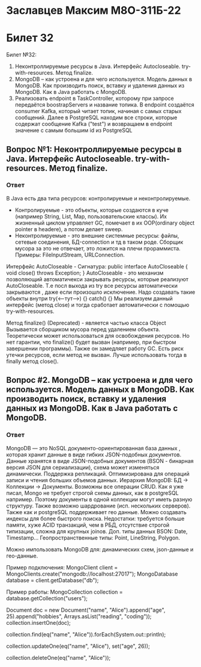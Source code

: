 # Заславцев Максим М8О-311Б-22
# Билет 32

Билет №32:
1.  Неконтроллируемые ресурсы в Java. Интерфейс Autocloseable. try-with-resources. Метод finalize.
2. 	MongoDB – как устроена и для чего используется. Модель данных в MongoDB. Как производить поиск, вставку и удаления данных из MongoDB. Как в Java работать с MongoDB.
3.  Реализовать endpoint в TaskController, которому при запросе передаётся boostrapServers и название топика. В endpoint создаётся consumer Kafka, который читает топик, начиная с самых старых сообщений. Далее в PostgreSQL находим все строки, которые содержат сообщение Kafka ("test") и возвращаем в endpoint значение с самым большим id из PostgreSQL


## Вопрос №1: Неконтроллируемые ресурсы в Java. Интерфейс Autocloseable. try-with-resources. Метод finalize.
### **Ответ**

В Java есть два типа ресурсов: контролируемые и неконтролируемые.
- Контролируемые - это объекты, которые создаются в куче (например String, List, Map, пользовательские классы). Их жизненный циклом управляет GC, помечает в их OOP(ordinary object pointer в headerе), а потом делает sweep.
- Неконтролируемые - это внешние системные ресурсы: файлы, сетевые соединения, БД-connection и тд в таком роде. Сборщик мусора за это не отвечает, это ложится на плечи прораммиста. Примеры: FileInputStream, URLConnection.

Интерфейс AutoCloseable - 
Сигнатура:
public interface AutoCloseable {
    void close() throws Exception;
}
AutoCloseable - это механизм позволяющий автоматичекси закрывать ресурсы, которые реализуют AutoCloseable. Т.е посл выхода из try все ресурсы автоматически закрываются , даже если произошло исключение. Надо создавать такие объекты внутри try(<--тут-->) {} catch() {} Мы реализуем данный интерфейс (метод close) и тогда сработает автоматически с помощью try-with-resources.

Метод finalize() (Deprecated) -  является частью класса Object 
Вызывается сборщиком мусора перед удалением объекта. Теоретически может использоваться для освобождения ресурсов. Но нет гарантии, что finalize() будет вызван (например, при быстром завершении программы). Также он замедляет работу GC. Есть риск утечки ресурсов, если метод не вызван. Лучше использовать тогда в finally метод close().

## Вопрос #2. 	MongoDB – как устроена и для чего используется. Модель данных в MongoDB. Как производить поиск, вставку и удаления данных из MongoDB. Как в Java работать с MongoDB.
### **Ответ**

MongoDB — это NoSQL документо-ориентированная база данных , которая хранит данные в виде гибких JSON-подобных документов. Данные хранятся в виде JSON-подобных документов (BSON - бинарная версия JSON для сериализации), схема может изменяться динамически. Поддержка репликаций. Оптимизирована для операций записи и чтения больших объемов данных. Иерархия MongoDB: БД -> Коллекции -> Документы. Возможны все операции CRUD. Как я уже писал, Mongo не требует строгой схемы данных, как в postgreSQL например. Поэтому  документы в одной коллекции могут иметь разную структуру. Также возможно шардрование (исп. нескольких серверов). Также как и postgreSQL поддерживает гео данные. Можно создавать индексы для более быстрого поиска. Недостатки: требуется больше памяти, хуже ACID транзакций, чем в РБД, отсутствие строгой типизации, сложна для крупных joinов. 
Доп. типы данных BSON: Date, Timestamp...
Геопространственные типы: Point, LineString, Polygon.

Можно импользовать MongoDB для: динамических схем, json-данные и гео-данные.

Пример подключения: 
MongoClient client = MongoClients.create("mongodb://localhost:27017");
MongoDatabase database = client.getDatabase("db");

Пример работы:
MongoCollection<Document> collection = database.getCollection("users");

Document doc = new Document("name", "Alice").append("age", 25).append("hobbies", Arrays.asList("reading", "coding"));
collection.insertOne(doc);

collection.find(eq("name", "Alice")).forEach(System.out::println);

collection.updateOne(eq("name", "Alice"), set("age", 26));

collection.deleteOne(eq("name", "Alice"));
